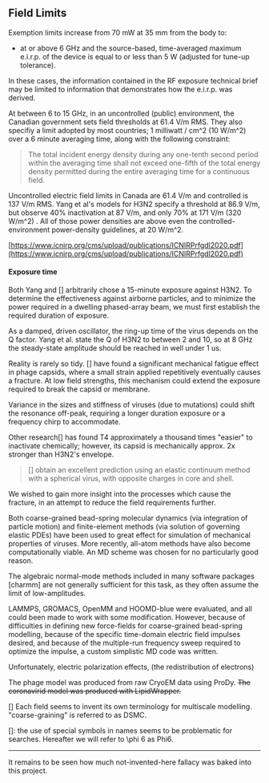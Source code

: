 ## Field Limits

Exemption limits increase from 70 mW at 35 mm from the body to:

- at or above 6 GHz and the source-based, time-averaged maximum e.i.r.p. of the device is equal to or less than 5 W (adjusted for tune-up tolerance).

In these cases, the information contained in the RF exposure technical brief may be limited to information that demonstrates how the e.i.r.p. was derived.

At between 6 to 15 GHz, in an uncontrolled (public) environment, the Canadian government sets field thresholds at 61.4 V/m RMS. They also specifiy a limit adopted by most countries; 1 milliwatt / cm^2 (10 W/m^2) over a 6 minute averaging time, along with the following constraint:

> The total incident energy density during any one-tenth second period within the averaging time shall not exceed one-fifth of the total energy density permitted during the entire averaging time for a continuous field.

Uncontrolled electric field limits in Canada are 61.4 V/m and controlled is 137 V/m RMS. Yang et al's models for H3N2 specify a threshold at 86.9 V/m, but observe 40% inactivation at 87 V/m, and only 70% at 171 V/m (320 W/m^2) . All of those power densities are above even the controlled-environment power-density guidelines, at 20 W/m^2.

[https://www.icnirp.org/cms/upload/publications/ICNIRPrfgdl2020.pdf](https://www.icnirp.org/cms/upload/publications/ICNIRPrfgdl2020.pdf)

#### Exposure time

Both Yang and [] arbitrarily chose a 15-minute exposure against H3N2. To determine the effectiveness against airborne particles, and to minimize the power required in a dwelling phased-array beam, we must first establish the required duration of exposure. 

As a damped, driven oscillator, the ring-up time of the virus depends on the Q factor. Yang et al. state the Q of H3N2 to between 2 and 10, so at 8 GHz the steady-state amplitude should be reached in well under 1 us.

Reality is rarely so tidy. [] have found a significant mechanical fatigue effect in phage capsids, where a small strain applied repetitively eventually causes a fracture. At low field strengths, this mechanism could extend the exposure required to break the capsid or membrane.

Variance in the sizes and stiffness of viruses (due to mutations) could shift the resonance off-peak, requiring a longer duration exposure or a frequency chirp to accommodate.

Other research[] has found T4 approximately a thousand times "easier" to inactivate chemically; however, its capsid is mechanically approx. 2x stronger than H3N2's envelope.

> [] obtain an excellent prediction using an elastic continuum method with a spherical virus, with opposite charges in core and shell. 

We wished to gain more insight into the processes which cause the fracture, in an attempt to reduce the field requirements further.

Both coarse-grained bead-spring molecular dynamics (via integration of particle motion) and finite-element methods (via solution of governing elastic PDEs) have been used to great effect for simulation of mechanical properties of viruses. More recently, all-atom methods have also become computationally viable. An MD scheme was chosen for no particularly good reason. 

The algebraic normal-mode methods included in many software packages [charmm] are not generally sufficient for this task, as they often assume the limit of low-amplitudes.

LAMMPS, GROMACS, OpenMM and HOOMD-blue were evaluated, and all could been made to work with some modification. However, because of difficulties in defining new force-fields for coarse-grained bead-spring modelling, because of the specific time-domain electric field impulses desired, and because of the multiple-run frequency sweep required to optimize the impulse, a custom simplistic MD code was written. 

Unfortunately, electric polarization effects, (the redistribution of electrons)

The phage model was produced from raw CryoEM data using ProDy. ~~The coronavirid model was produced with LipidWrapper.~~ 

[] Each field seems to invent its own terminology for multiscale modelling. "coarse-graining" is referred to as DSMC.

[]: the use of special symbols in names seems to be problematic for searches. Hereafter we will refer to \phi 6 as Phi6.

----

It remains to be seen how much not-invented-here fallacy was baked into this project.


